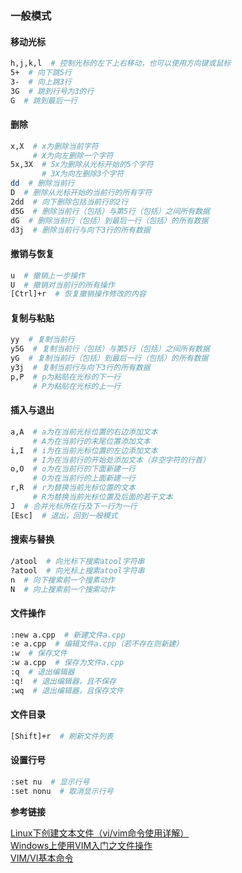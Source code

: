 ### 一般模式

#### 移动光标

```bash
h,j,k,l  # 控制光标的左下上右移动，也可以使用方向键或鼠标
5+  # 向下跳5行
3-  # 向上跳3行
3G  # 跳到行号为3的行
G  # 跳到最后一行
```

#### 删除

```bash
x,X  # x为删除当前字符
     # X为向左删除一个字符
5x,3X  # 5x为删除从光标开始的5个字符
       # 3X为向左删除3个字符
dd  # 删除当前行
D  # 删除从光标开始的当前行的所有字符
2dd  # 向下删除包括当前行的2行
d5G  # 删除当前行（包括）与第5行（包括）之间所有数据
dG  # 删除当前行（包括）到最后一行（包括）的所有数据
d3j  # 删除当前行与向下3行的所有数据
```

#### 撤销与恢复

```bash
u  # 撤销上一步操作
U  # 撤销对当前行的所有操作
[Ctrl]+r  # 恢复撤销操作修改的内容
```

#### 复制与粘贴

```bash
yy  # 复制当前行
y5G  # 复制当前行（包括）与第5行（包括）之间所有数据
yG  # 复制当前行（包括）到最后一行（包括）的所有数据
y3j  # 复制当前行与向下3行的所有数据
p,P  # p为粘贴在光标的下一行
     # P为粘贴在光标的上一行
```

#### 插入与退出

```bash
a,A  # a为在当前光标位置的右边添加文本
     # A为在当前行的末尾位置添加文本
i,I  # i为在当前光标位置的左边添加文本
     # I为在当前行的开始处添加文本（非空字符的行首）
o,O  # o为在当前行的下面新建一行
     # O为在当前行的上面新建一行
r,R  # r为替换当前光标位置的文本
     # R为替换当前光标位置及后面的若干文本
J  # 合并光标所在行及下一行为一行
[Esc]  # 退出，回到一般模式
```

#### 搜索与替换

```bash
/atool  # 向光标下搜索atool字符串
?atool  # 向光标上搜索atool字符串
n  # 向下搜索前一个搜素动作
N  # 向上搜索前一个搜索动作
```

#### 文件操作

```bash
:new a.cpp  # 新建文件a.cpp
:e a.cpp  # 编辑文件a.cpp（若不存在则新建）
:w  # 保存文件
:w a.cpp  # 保存为文件a.cpp
:q  # 退出编辑器
:q!  # 退出编辑器，且不保存
:wq  # 退出编辑器，且保存文件
```

#### 文件目录

```bash
[Shift]+r  # 刷新文件列表
```

#### 设置行号

```bash
:set nu  # 显示行号
:set nonu  # 取消显示行号
```

**参考链接**

[Linux下创建文本文件（vi/vim命令使用详解）](http://www.cnblogs.com/EasonJim/p/6169985.html)</br>
[Windows上使用VIM入门之文件操作](http://www.cnblogs.com/tambor/archive/2011/12/28/vim_rumen_file_edit.html)</br>
[VIM/VI基本命令](http://www.atool.org/vim.php)
